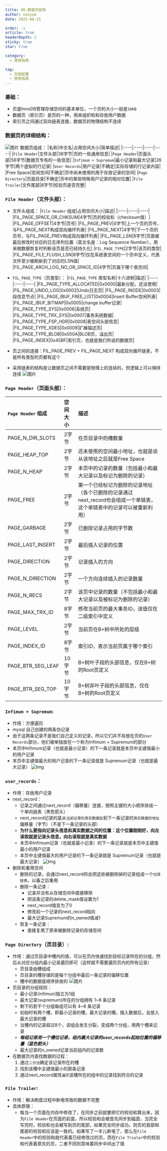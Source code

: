 ```yaml
---
title: 08.数据页结构
author: navyum
date: 2025-06-15

order: -1
article: true
headerDepth: 2
sticky: true
star: true

category:
  - 使用指南

tag:
  - 页面配置
  - 使用指南
---
```


### 基础：
- 页是InnoDB管理存储空间的基本单位，一个页的大小一般是`16KB`
- 数据页（索引页）是页的一种，用来组织和和存放用户数据
- 索引页之间通过双向链表连接，数据页的物理结构不连续

### 数据页的详细结构：
![图片](https://raw.staticdn.net/Navyum/imgbed/pic/IMG/f1ccac71f2562f6a1e904a67c0a34d51.png)
数据页组成：
|名称|中文名|占用空间大小|简单描述|
|:----|:----|:----|:----|
|`File Header`|文件头部|38字节|页的一些通用信息|
|`Page Header`|页面头部|56字节|数据页专有的一些信息|
|`Infimum + Supremum`|最小记录和最大记录|26字节|两个虚拟的行记录|
|`User Records`|用户记录|不确定|实际存储的行记录内容|
|Free Space|空闲空间|不确定|页中尚未使用的用于存放记录的空间|
|`Page Directory`|页面目录|不确定|页中的某些特殊用户记录的相对位置|
|`File Trailer`|文件尾部|8字节|校验页是否完整|

### `File Header`（文件头部）：
* 文件头组成：
|`File Header` 组成|占用空间大小|描述|
|:----|:----|:----|
|FIL_PAGE_SPACE_OR_CHKSUM|4字节|页的校验和（checksum值）|
|FIL_PAGE_OFFSET|4字节|页号|
|FIL_PAGE_PREV|4字节|上一个页的页号，与FIL_PAGE_NEXT构成双向循环列表|
|FIL_PAGE_NEXT|4字节|下一个页的页号，与FIL_PAGE_PREV构成双向循环列表|
|FIL_PAGE_LSN|8字节|页面被最后修改时对应的日志序列位置（英文名是：Log Sequence Number），用来做数据恢复时判断该页是否已经持久化|
|`FIL_PAGE_TYPE`|2字节|该页的类型|
|FIL_PAGE_FILE_FLUSH_LSN|8字节|仅在系统表空间的一个页中定义，代表文件至少被刷新到了对应的LSN值|
|FIL_PAGE_ARCH_LOG_NO_OR_SPACE_ID|4字节|页属于哪个表空间|
    
* `FIL_PAGE_TYPE`（页类型）：
|`FIL_PAGE_TYPE` 类型名称|十六进制|描述|
|:----|:----|:----|
|FIL_PAGE_TYPE_ALLOCATED|0x0000|最新分配，还没使用|
|FIL_PAGE_UNDO_LOG|0x0002|Undo日志页|
|FIL_PAGE_INODE|0x0003|段信息节点|
|FIL_PAGE_IBUF_FREE_LIST|0x0004|Insert Buffer空闲列表|
|FIL_PAGE_IBUF_BITMAP|0x0005|change buffer记录|
|FIL_PAGE_TYPE_SYS|0x0006|系统页|
|FIL_PAGE_TYPE_TRX_SYS|0x0007|事务系统数据|
|FIL_PAGE_TYPE_FSP_HDR|0x0008|表空间头部信息|
|FIL_PAGE_TYPE_XDES|0x0009|扩展描述页|
|FIL_PAGE_TYPE_BLOB|0x000A|BLOB页，溢出页|
|FIL_PAGE_INDEX|0x45BF|索引页，也就是我们所说的数据页|


* 页之间的连接：FIL_PAGE_PREV + FIL_PAGE_NEXT 构成双向循环链表，不是所有类型的页都有这个
* 采用链表的结构是让数据页之间不需要是物理上的连续的，但逻辑上可以保持连续
![图片](https://raw.staticdn.net/Navyum/imgbed/pic/IMG/4499ff2280bc5433c2808a34a47435b7.png)


### `Page Header`（页面头部）：
|`Page Header` 组成|空间大小|描述|
|:----|:----|:----|
|PAGE_N_DIR_SLOTS|2字节|在页目录中的槽数量|
|PAGE_HEAP_TOP|2字节|还未使用的空间最小地址，也就是说从该地址之后就是Free Space|
|PAGE_N_HEAP|2字节|本页中的记录的数量（包括最小和最大记录以及标记为删除的记录）|
|PAGE_FREE|2字节|第一个已经标记为删除的记录地址（各个已删除的记录通过next_record也会组成一个单链表，这个单链表中的记录可以被重新利用）|
|PAGE_GARBAGE|2字节|已删除记录占用的字节数|
|PAGE_LAST_INSERT|2字节|最后插入记录的位置|
|PAGE_DIRECTION|2字节|记录插入的方向|
|PAGE_N_DIRECTION|2字节|一个方向连续插入的记录数量|
|PAGE_N_RECS|2字节|该页中记录的数量（不包括最小和最大记录以及被标记为删除的记录）|
|PAGE_MAX_TRX_ID|8字节|修改当前页的最大事务ID，该值仅在二级索引中定义|
|PAGE_LEVEL|2字节|当前页在B+树中所处的层级|
|PAGE_INDEX_ID|8字节|索引ID，表示当前页属于哪个索引|
|PAGE_BTR_SEG_LEAF|10字节|B+树叶子段的头部信息，仅在B+树的Root页定义|
|PAGE_BTR_SEG_TOP|10字节|B+树非叶子段的头部信息，仅在B+树的Root页定义|

### `Infimum + Supremum`:
* 作用：方便遍历
* mysql 自己创建的两条伪记录
* 由于这两条记录不是我们自己定义的记录，所以它们并不存放在页的`User Records`部分，他们被单独放在一个称为Infimum + Supremum的部分
* 本页中Infimum记录（也就是最小记录）的下一条记录就是本页中主键值最小的用户记录
* 本页中主键值最大的用户记录的下一条记录就是 Supremum记录（也就是最大记录）
  ![Img](https://raw.staticdn.net/Navyum/imgbed/pic/IMG/967bb4d83797d8e3ad995d2057f3ae62.png)

### `user_records`： 
* 作用：存放用户记录
* next_record：
    * 记录之间通过next_record（偏移量）连接，按照主键的大小顺序排成一个单向链表（黑色箭头）
    * next_record记录的是从`当前记录的真实数据处`到下一条记录的`真实数据的地址`偏移量（字节）（不是下一条记录的头部）
    * **为什么要指向记录头信息和真实数据之间的位置：这个位置刚刚好，向左读取就是记录头信息，向右读取就是真实数据**
    * 本页中Infimum记录（也就是最小记录）的下一条记录就是本页中主键值最小的用户记录
    * 本页中主键值最大的用户记录的下一条记录就是 Supremum记录（也就是最大记录）
    ![Img](https://raw.staticdn.net/Navyum/imgbed/pic/IMG/b1f83f15e0501bdc3559c41d535d4423.png)
* 删除和重用空间
    * 删除的记录，会通过next_record将会把这些被删除掉的记录组成一个`垃圾链表`，以备之后重用
    * 删除一条记录：
        * 记录并没有从存储空间中直接移除
        * 把该条记录的delete_mask值设置为1
        * next_record值变为了0
        * 修改前一个记录的next_record指向
        * 最大记录Supremum的n_owned值减1
    * 恢复一条记录：
        * 直接复用了原来被删除记录的存储空间

### `Page Directory`（页目录）:
- 作用：通过页目录中槽内的值，可以在页内快速找到目标记录所在的分组，然后从对应分组内最小记录遍历即可（这样就不需要遍历页内的所有记录）
    - 页目录由槽组成
    - 页目录的槽存储的是每个分组中最后一条记录的偏移位置
    - 槽中的数据是顺序排放的
    ![图片](https://raw.staticdn.net/Navyum/imgbed/pic/IMG/b8024de34930678a090fa1759d97d548.png)
- 页目录的分组规则：
    * 最小记录(infimun)独立为1组
    * 最大记录(supremum)所在的分组拥有 1~8 条记录
    * 剩下的若干个分组每组可以有 4~8 条记录
    * 初始时有两个槽，即最小记录的槽，最大记录的槽。插入数据后，会放入最大记录的槽
    * 当槽内的记录超过8个，该组会发生分裂，变成两个分组，用两个槽来记录
    * ***每组记录用一个槽位记录，组内最大记录的user_records起始位置的偏移量（蓝色箭头）***
    * 最大记录的n_owned记录当前组内的记录数
- 在数据页内查找数据的过程：
    1. 通过`二分法`确定该记录所在的槽
    2. 找到该槽中主键值最小的那条记录
    3. 通过next_record属性`遍历`该槽所在的组中的记录找到符合的记录

### `File Trailer`:
* 作用：解决刷盘过程中断电导致的数据不完整
* 具体原理：
    * 每当一个页面在内存中修改了，在同步之前就要把它的校验和算出来，因为`File Header`在页面的前面，所以校验和会被首先同步到磁盘，当完全写完时，校验和也会被写到页的尾部，如果完全同步成功，则页的首部和尾部的校验和应该是一致的。如果写了一半儿断电了，那么在`File Header`中的校验和就代表着已经修改过的页，而在`File Trialer`中的校验和代表着原先的页，二者不同则意味着同步中间出了错 
